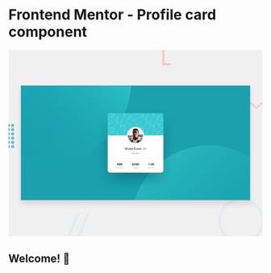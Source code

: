 # Frontend Mentor - Profile card component

![Design preview for the Profile card component coding challenge](./design/desktop-preview.jpg)

## Welcome! 👋

